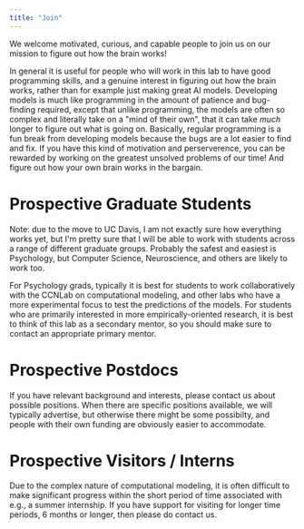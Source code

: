 ```yaml
---
title: "Join"
---
```


We welcome motivated, curious, and capable people to join us on our mission to figure out how the brain works! 

In general it is useful for people who will work in this lab to have good programming skills, and a genuine interest in figuring out how the brain works, rather than for example just making great AI models.  Developing models is much like programming in the amount of patience and bug-finding required, except that unlike programming, the models are often so complex and literally take on a "mind of their own", that it can take *much* longer to figure out what is going on.  Basically, regular programming is a fun break from developing models because the bugs are a lot easier to find and fix.  If you have this kind of motivation and perserverence, you can be rewarded by working on the greatest unsolved problems of our time!  And figure out how your own brain works in the bargain.

# Prospective Graduate Students

Note: due to the move to UC Davis, I am not exactly sure how everything works yet, but I'm pretty sure that I will be able to work with students across a range of different graduate groups.  Probably the safest and easiest is Psychology, but Computer Science, Neuroscience, and others are likely to work too.

For Psychology grads, typically it is best for students to work collaboratively with the CCNLab on computational modeling, and other labs who have a more experimental focus to test the predictions of the models.  For students who are primarily interested in more empirically-oriented research, it is best to think of this lab as a secondary mentor, so you should make sure to contact an appropriate primary mentor.

# Prospective Postdocs

If you have relevant background and interests, please contact us about possible positions.  When there are specific positions available, we will typically advertise, but otherwise there might be some possibilty, and people with their own funding are obviously easier to accommodate.

# Prospective Visitors / Interns

Due to the complex nature of computational modeling, it is often difficult to make significant progress within the short period of time associated with e.g., a summer internship.  If you have support for visiting for longer time periods, 6 months or longer, then please do contact us.

